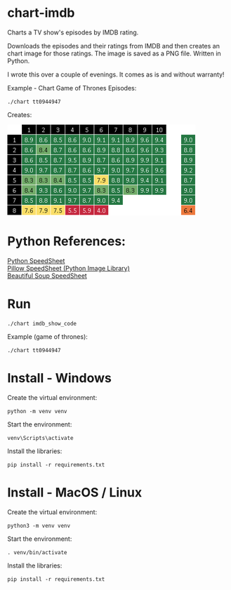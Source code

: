 # chart-imdb

Charts a TV show's episodes by IMDB rating.

Downloads the episodes and their ratings from IMDB and then creates an chart image for those ratings.
The image is saved as a PNG file. Written in Python.

I wrote this over a couple of evenings. It comes as is and without warranty!


Example - Chart Game of Thrones Episodes:

	./chart tt0944947

Creates:

![Game of Thrones Episode Ratings Chart](game_of_thrones_ratings.png)


# Python References:

[Python SpeedSheet](https://speedsheet.io/s/python)  
[Pillow SpeedSheet (Python Image Library)](https://speedsheet.io/s/pillow)  
[Beautiful Soup SpeedSheet](https://speedsheet.io/s/beautiful_soup) 


# Run

	./chart imdb_show_code

Example (game of thrones):

	./chart tt0944947


# Install - Windows

Create the virtual environment:

	python -m venv venv

Start the environment:

	venv\Scripts\activate

Install the libraries:

	pip install -r requirements.txt



# Install - MacOS / Linux

Create the virtual environment:

	python3 -m venv venv

Start the environment:

	. venv/bin/activate

Install the libraries:

	pip install -r requirements.txt
